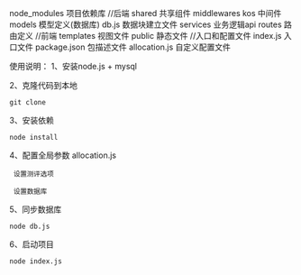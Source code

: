 node_modules            项目依赖库
//后端
shared                  共享组件
middlewares kos         中间件
models                  模型定义(数据库)
db.js                   数据块建立文件
services                业务逻辑api
routes                  路由定义
//前端
templates               视图文件
public                  静态文件
//入口和配置文件
index.js                入口文件
package.json            包描述文件
allocation.js           自定义配置文件


使用说明：
1、安装node.js + mysql

2、克隆代码到本地
```
git clone 
```

3、安装依赖
```
node install
```

4、配置全局参数 allocation.js 
```
 设置测评选项

 设置数据库
```

5、同步数据库
```
node db.js
```

6、启动项目
```
node index.js
```
